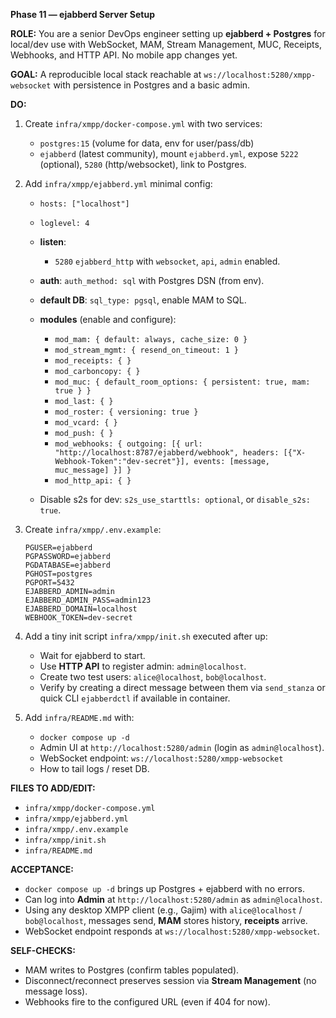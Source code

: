 **Phase 11 — ejabberd Server Setup**

**ROLE:** You are a senior DevOps engineer setting up **ejabberd + Postgres** for local/dev use with WebSocket, MAM, Stream Management, MUC, Receipts, Webhooks, and HTTP API. No mobile app changes yet.

**GOAL:** A reproducible local stack reachable at `ws://localhost:5280/xmpp-websocket` with persistence in Postgres and a basic admin.

**DO:**

1. Create `infra/xmpp/docker-compose.yml` with two services:

   - `postgres:15` (volume for data, env for user/pass/db)
   - `ejabberd` (latest community), mount `ejabberd.yml`, expose `5222` (optional), `5280` (http/websocket), link to Postgres.

2. Add `infra/xmpp/ejabberd.yml` minimal config:

   - `hosts: ["localhost"]`
   - `loglevel: 4`
   - **listen**:

     - `5280` `ejabberd_http` with `websocket`, `api`, `admin` enabled.

   - **auth**: `auth_method: sql` with Postgres DSN (from env).
   - **default DB**: `sql_type: pgsql`, enable MAM to SQL.
   - **modules** (enable and configure):

     - `mod_mam: { default: always, cache_size: 0 }`
     - `mod_stream_mgmt: { resend_on_timeout: 1 }`
     - `mod_receipts: { }`
     - `mod_carboncopy: { }`
     - `mod_muc: { default_room_options: { persistent: true, mam: true } }`
     - `mod_last: { }`
     - `mod_roster: { versioning: true }`
     - `mod_vcard: { }`
     - `mod_push: { }`
     - `mod_webhooks: { outgoing: [{ url: "http://localhost:8787/ejabberd/webhook", headers: [{"X-Webhook-Token":"dev-secret"}], events: [message, muc_message] }] }`
     - `mod_http_api: { }`

   - Disable s2s for dev: `s2s_use_starttls: optional`, or `disable_s2s: true`.

3. Create `infra/xmpp/.env.example`:

   ```
   PGUSER=ejabberd
   PGPASSWORD=ejabberd
   PGDATABASE=ejabberd
   PGHOST=postgres
   PGPORT=5432
   EJABBERD_ADMIN=admin
   EJABBERD_ADMIN_PASS=admin123
   EJABBERD_DOMAIN=localhost
   WEBHOOK_TOKEN=dev-secret
   ```

4. Add a tiny init script `infra/xmpp/init.sh` executed after up:

   - Wait for ejabberd to start.
   - Use **HTTP API** to register admin: `admin@localhost`.
   - Create two test users: `alice@localhost`, `bob@localhost`.
   - Verify by creating a direct message between them via `send_stanza` or quick CLI `ejabberdctl` if available in container.

5. Add `infra/README.md` with:

   - `docker compose up -d`
   - Admin UI at `http://localhost:5280/admin` (login as `admin@localhost`).
   - WebSocket endpoint: `ws://localhost:5280/xmpp-websocket`
   - How to tail logs / reset DB.

**FILES TO ADD/EDIT:**

- `infra/xmpp/docker-compose.yml`
- `infra/xmpp/ejabberd.yml`
- `infra/xmpp/.env.example`
- `infra/xmpp/init.sh`
- `infra/README.md`

**ACCEPTANCE:**

- `docker compose up -d` brings up Postgres + ejabberd with no errors.
- Can log into **Admin** at `http://localhost:5280/admin` as `admin@localhost`.
- Using any desktop XMPP client (e.g., Gajim) with `alice@localhost` / `bob@localhost`, messages send, **MAM** stores history, **receipts** arrive.
- WebSocket endpoint responds at `ws://localhost:5280/xmpp-websocket`.

**SELF-CHECKS:**

- MAM writes to Postgres (confirm tables populated).
- Disconnect/reconnect preserves session via **Stream Management** (no message loss).
- Webhooks fire to the configured URL (even if 404 for now).
